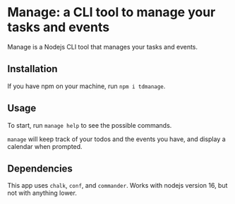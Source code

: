 # Manage: a CLI tool to manage your tasks and events

Manage is a Nodejs CLI tool that manages your tasks and events.

## Installation
If you have npm on your machine, run `npm i tdmanage`. 

## Usage
To start, run `manage help` to see the possible commands.

`manage` will keep track of your todos and the events you have, and display a calendar when prompted. 

## Dependencies
This app uses `chalk`, `conf`, and `commander`. Works with nodejs version 16, but not with anything lower.